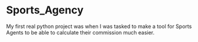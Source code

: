 # Sports_Agency
My first real python project was when I was tasked to make a tool for Sports Agents to be able to calculate their commission much easier.
